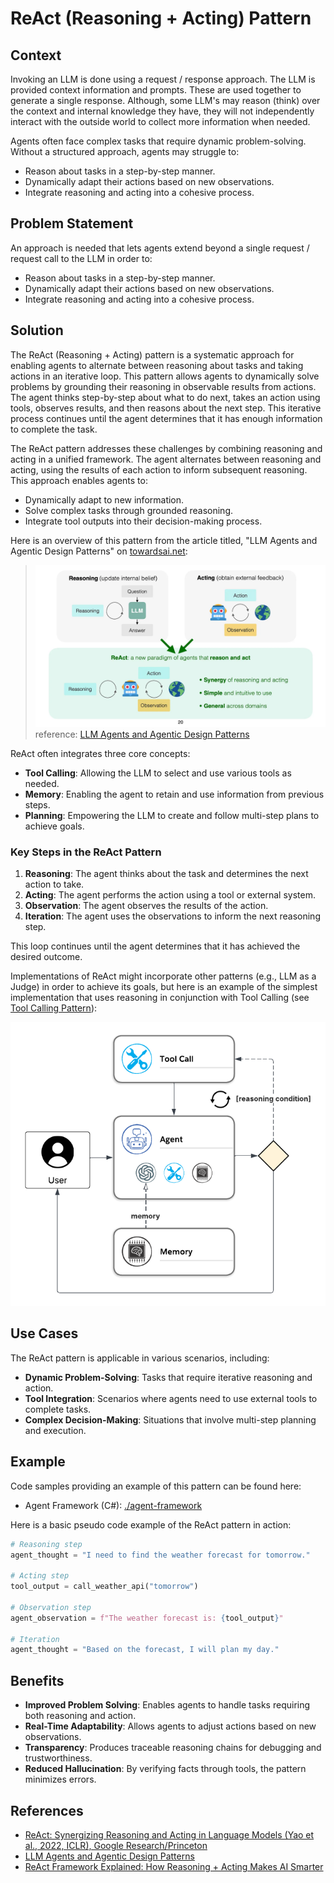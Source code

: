 # ReAct (Reasoning + Acting) Pattern

## Context
Invoking an LLM is done using a request / response approach. The LLM is provided context information and prompts. These are used together to generate a single response. Although, some LLM's may reason (think) over the context and internal knowledge they have, they will not independently interact with the outside world to collect more information when needed.

Agents often face complex tasks that require dynamic problem-solving. Without a structured approach, agents may struggle to:
- Reason about tasks in a step-by-step manner.
- Dynamically adapt their actions based on new observations.
- Integrate reasoning and acting into a cohesive process.


## Problem Statement
An approach is needed that lets agents extend beyond a single request / request call to the LLM in order to:
- Reason about tasks in a step-by-step manner.
- Dynamically adapt their actions based on new observations.
- Integrate reasoning and acting into a cohesive process.


## Solution
The ReAct (Reasoning + Acting) pattern is a systematic approach for enabling agents to alternate between reasoning about tasks and taking actions in an iterative loop. This pattern allows agents to dynamically solve problems by grounding their reasoning in observable results from actions. The agent thinks step-by-step about what to do next, takes an action using tools, observes results, and then reasons about the next step. This iterative process continues until the agent determines that it has enough information to complete the task.

The ReAct pattern addresses these challenges by combining reasoning and acting in a unified framework. The agent alternates between reasoning and acting, using the results of each action to inform subsequent reasoning. This approach enables agents to:
- Dynamically adapt to new information.
- Solve complex tasks through grounded reasoning.
- Integrate tool outputs into their decision-making process.

Here is an overview of this pattern from the article titled, "LLM Agents and Agentic Design Patterns" on [towardsai.net](towardsai.net):
> ![ReAct Pattern Overview](./docs/assets/react-pattern-overview.png)
> reference: [LLM Agents and Agentic Design Patterns](https://towardsai.net/p/machine-learning/llm-agents-and-agentic-design-patterns-5)

ReAct often integrates three core concepts:
- **Tool Calling**: Allowing the LLM to select and use various tools as needed.
- **Memory**: Enabling the agent to retain and use information from previous steps.
- **Planning**: Empowering the LLM to create and follow multi-step plans to achieve goals.

### Key Steps in the ReAct Pattern
1. **Reasoning**: The agent thinks about the task and determines the next action to take.
2. **Acting**: The agent performs the action using a tool or external system.
3. **Observation**: The agent observes the results of the action.
4. **Iteration**: The agent uses the observations to inform the next reasoning step.

This loop continues until the agent determines that it has achieved the desired outcome.

Implementations of ReAct might incorporate other patterns (e.g., LLM as a Judge) in order to achieve its goals, but here is an example of the simplest implementation that uses reasoning in conjunction with Tool Calling (see [Tool Calling Pattern](../tool-calling/)):

![ReAct Pattern Agent](./docs/assets/react-patter-agent.png)

## Use Cases
The ReAct pattern is applicable in various scenarios, including:
- **Dynamic Problem-Solving**: Tasks that require iterative reasoning and action.
- **Tool Integration**: Scenarios where agents need to use external tools to complete tasks.
- **Complex Decision-Making**: Situations that involve multi-step planning and execution.

## Example
Code samples providing an example of this pattern can be found here:
- Agent Framework (C#): [./agent-framework](./agent-framework)

Here is a basic pseudo code example of the ReAct pattern in action:

```python
# Reasoning step
agent_thought = "I need to find the weather forecast for tomorrow."

# Acting step
tool_output = call_weather_api("tomorrow")

# Observation step
agent_observation = f"The weather forecast is: {tool_output}"

# Iteration
agent_thought = "Based on the forecast, I will plan my day."
```

## Benefits
- **Improved Problem Solving**: Enables agents to handle tasks requiring both reasoning and action.
- **Real-Time Adaptability**: Allows agents to adjust actions based on new observations.
- **Transparency**: Produces traceable reasoning chains for debugging and trustworthiness.
- **Reduced Hallucination**: By verifying facts through tools, the pattern minimizes errors.

## References
- [ReAct: Synergizing Reasoning and Acting in Language Models (Yao et al., 2022, ICLR), Google Research/Princeton](https://arxiv.org/abs/2210.03629)
- [LLM Agents and Agentic Design Patterns](https://towardsai.net/p/machine-learning/llm-agents-and-agentic-design-patterns-5)
- [ReAct Framework Explained: How Reasoning + Acting Makes AI Smarter](https://pub.towardsai.net/react-framework-explained-how-reasoning-acting-makes-ai-smarter-98f00c74494a)